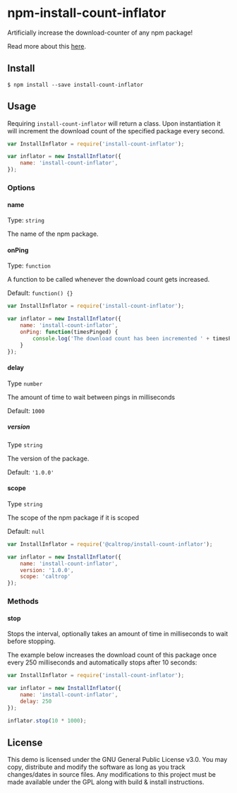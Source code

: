 # npm-install-count-inflator
Artificially increase the download-counter of any npm package!

Read more about this [here](https://caltrop.dev/why-you-should-not-trust-npm-download-count).

## Install

`$ npm install --save install-count-inflator`

## Usage

Requiring `install-count-inflator` will return a class. Upon instantiation it will increment the download count of the 
specified package every second.

```js
var InstallInflator = require('install-count-inflator');

var inflator = new InstallInflator({
    name: 'install-count-inflator',
});
```

### Options

#### name
Type: `string`

The name of the npm package.

#### onPing
Type: `function`

A function to be called whenever the download count gets increased.

Default: `function() {}`

```js
var InstallInflator = require('install-count-inflator');

var inflator = new InstallInflator({
    name: 'install-count-inflator',
    onPing: function(timesPinged) {
		console.log('The download count has been incremented ' + timesPinged + ' times!');
	}
});
```

#### delay
Type `number`

The amount of time to wait between pings in milliseconds

Default: `1000`

##### version
Type `string`

The version of the package.

Default: `'1.0.0'`

#### scope
Type `string`

The scope of the npm package if it is scoped

Default: `null`

```js
var InstallInflator = require('@caltrop/install-count-inflator');

var inflator = new InstallInflator({
    name: 'install-count-inflator',
    version: '1.0.0',
    scope: 'caltrop'
});
```

### Methods

#### stop

Stops the interval, optionally takes an amount of time in milliseconds to wait before stopping.

The example below increases the download count of this package once every 250 milliseconds and automatically stops after 10 seconds:
```js
var InstallInflator = require('install-count-inflator');

var inflator = new InstallInflator({
    name: 'install-count-inflator',
    delay: 250
});

inflator.stop(10 * 1000);
```

## License
This demo is licensed under the GNU General Public License v3.0. You may copy, distribute and modify the software as long as you track changes/dates in source files. Any modifications to this project must be made available under the GPL along with build & install instructions.